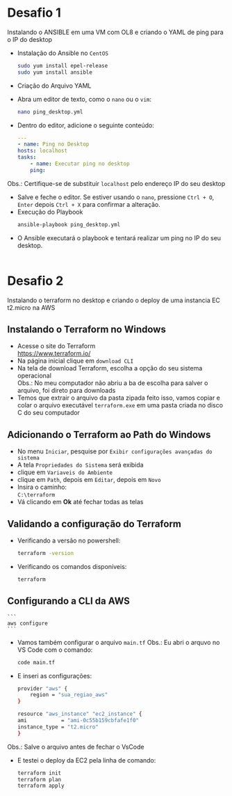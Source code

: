 # Desafio 1
Instalando o ANSIBLE em uma VM com OL8 e criando o YAML de ping para o IP do desktop
- Instalação do Ansible no `CentOS`
    ```bash
    sudo yum install epel-release
    sudo yum install ansible
    ```
- Criação do Arquivo YAML
- Abra um editor de texto, como o `nano` ou o `vim`:
    ```bash
    nano ping_desktop.yml
    ```
- Dentro do editor, adicione o seguinte conteúdo:

    ```yaml
    ---
    - name: Ping no Desktop
    hosts: localhost
    tasks:
        - name: Executar ping no desktop
        ping:
    ```
Obs.: Certifique-se de substituir `localhost` pelo endereço IP do seu desktop
- Salve e feche o editor. Se estiver usando o `nano`, pressione `Ctrl + O`, `Enter` depois `Ctrl + X` para confirmar a alteração.
- Execução do Playbook
    ```bash
    ansible-playbook ping_desktop.yml
    ```
- O Ansible executará o playbook e tentará realizar um ping no IP do seu desktop.<br><br>

# Desafio 2
Instalando o terraform no desktop e criando o deploy de uma instancia EC t2.micro na AWS

## Instalando o Terraform no Windows
- Acesse o site do Terraform<br>
https://www.terraform.io/
- Na página inicial clique em `download CLI`
- Na tela de download Terraform, escolha a opção do seu sistema operacional<br>
Obs.: No meu computador não abriu a ba de escolha para salver o arquivo, foi direto para downloads
- Temos que extrair o arquivo da pasta zipada
feito isso, vamos copiar e colar o arquivo executável `terraform.exe` em uma pasta criada no disco C do seu computador

## Adicionando o Terraform ao Path do Windows
-  No menu `Iniciar`, pesquise por `Exibir configurações avançadas do sistema`
- A tela `Propriedades do Sistema` será exibida
- clique em `Variaveis do Ambiente`
- clique em `Path`, depois em `Editar`, depois em `Novo`
- Insira o caminho: <br>
    `C:\terraform`<br>
- Vá clicando em **Ok** até fechar todas as telas
## Validando a configuração do Terraform
- Verificando a versão no powershell:
    ```bash
    terraform -version
    ```
- Verificando os comandos disponíveis:
    ```bash
    terraform
    ```

## Configurando a CLI da AWS

    ```
    aws configure
    ```


- Vamos também configurar o arquivo `main.tf`
Obs.: Eu abri o arquvo no VS Code com o comando:
    ```bash
    code main.tf
    ```
- E inseri as configurações:

    ```bash
    provider "aws" {
        region = "sua_regiao_aws"
    }

    resource "aws_instance" "ec2_instance" {
    ami           = "ami-0c55b159cbfafe1f0" 
    instance_type = "t2.micro"
    }
    ```

Obs.: Salve o arquivo antes de fechar o VsCode  
- E testei o deploy da EC2 pela linha de comando:

    ```bash
    terraform init
    terraform plan
    terraform apply
    ```
    
    
    